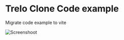 # Trelo Clone Code example

Migrate code example to vite

![Screenshoot](Screenshot_2024-09-22-233626.jpg?raw=true " Screenshoot")
